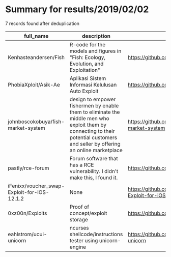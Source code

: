 
# Summary for results/2019/02/02
    
7 records found after deduplication

| full_name | description | html_url | matched_list | matched_count | pushed_at | size | stargazers_count | language | forks_count |
|---------------------------------------------|---------------------------------------------------------------------------------------------------------------------------------------------------------------------------------------------------|----------------------------------------------------------------|----------------|-----------------|---------------------------|--------|--------------------|------------|---------------|
| Kenhasteandersen/Fish | R-code for the models and figures in "Fish: Ecology, Evolution, and Exploitation" | https://github.com/Kenhasteandersen/Fish | ['exploit'] | 1 | 2019-02-02 10:23:04+00:00 | 7305 | 3 | R | 1 |
| PhobiaXploit/Asik-Ae | Aplikasi Sistem Informasi Kelulusan Auto Exploit | https://github.com/PhobiaXploit/Asik-Ae | ['exploit'] | 1 | 2019-02-02 11:25:17+00:00 | 6 | 1 | PHP | 0 |
| johnboscokobuya/fish-market-system | design to empower fishermen by enable them to eliminate the middle men who exploit them by connecting to their potential customers and seller by offering an online marketplace | https://github.com/johnboscokobuya/fish-market-system | ['exploit'] | 1 | 2019-02-02 06:13:28+00:00 | 0 | 0 | | 0 |
| pastly/rce-forum | Forum software that has a RCE vulnerability. I didn't make this, I found it. | https://github.com/pastly/rce-forum | ['rce'] | 1 | 2019-02-02 10:21:55+00:00 | 16 | 0 | PHP | 0 |
| iFenixx/voucher_swap-Exploit-for-iOS-12.1.2 | None | https://github.com/iFenixx/voucher_swap-Exploit-for-iOS-12.1.2 | ['exploit'] | 1 | 2019-02-02 15:02:13+00:00 | 86 | 3 | C | 1 |
| 0xz00n/Exploits | Proof of concept/exploit storage | https://github.com/0xz00n/Exploits | ['exploit'] | 1 | 2019-02-02 16:12:55+00:00 | 18 | 0 | Python | 0 |
| eahlstrom/ucui-unicorn | ncurses shellcode/instructions tester using unicorn-engine | https://github.com/eahlstrom/ucui-unicorn | ['shellcode'] | 1 | 2019-02-02 22:02:18+00:00 | 143 | 10 | C | 1 |
